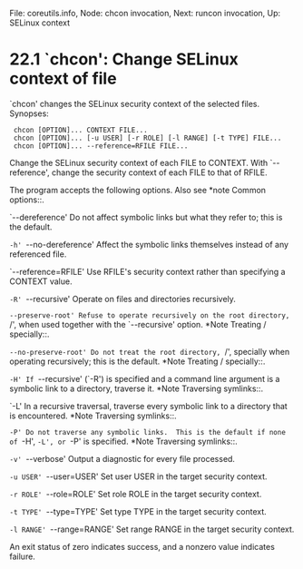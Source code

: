 File: coreutils.info,  Node: chcon invocation,  Next: runcon invocation,  Up: SELinux context

22.1 `chcon': Change SELinux context of file
============================================

`chcon' changes the SELinux security context of the selected files.
Synopses:

     chcon [OPTION]... CONTEXT FILE...
     chcon [OPTION]... [-u USER] [-r ROLE] [-l RANGE] [-t TYPE] FILE...
     chcon [OPTION]... --reference=RFILE FILE...

   Change the SELinux security context of each FILE to CONTEXT.  With
`--reference', change the security context of each FILE to that of
RFILE.

   The program accepts the following options.  Also see *note Common
options::.

`--dereference'
     Do not affect symbolic links but what they refer to; this is the
     default.

`-h'
`--no-dereference'
     Affect the symbolic links themselves instead of any referenced
     file.

`--reference=RFILE'
     Use RFILE's security context rather than specifying a CONTEXT
     value.

`-R'
`--recursive'
     Operate on files and directories recursively.

`--preserve-root'
     Refuse to operate recursively on the root directory, `/', when
     used together with the `--recursive' option.  *Note Treating /
     specially::.

`--no-preserve-root'
     Do not treat the root directory, `/', specially when operating
     recursively; this is the default.  *Note Treating / specially::.

`-H'
     If `--recursive' (`-R') is specified and a command line argument
     is a symbolic link to a directory, traverse it.  *Note Traversing
     symlinks::.

`-L'
     In a recursive traversal, traverse every symbolic link to a
     directory that is encountered.  *Note Traversing symlinks::.

`-P'
     Do not traverse any symbolic links.  This is the default if none
     of `-H', `-L', or `-P' is specified.  *Note Traversing symlinks::.

`-v'
`--verbose'
     Output a diagnostic for every file processed.

`-u USER'
`--user=USER'
     Set user USER in the target security context.

`-r ROLE'
`--role=ROLE'
     Set role ROLE in the target security context.

`-t TYPE'
`--type=TYPE'
     Set type TYPE in the target security context.

`-l RANGE'
`--range=RANGE'
     Set range RANGE in the target security context.


   An exit status of zero indicates success, and a nonzero value
indicates failure.

